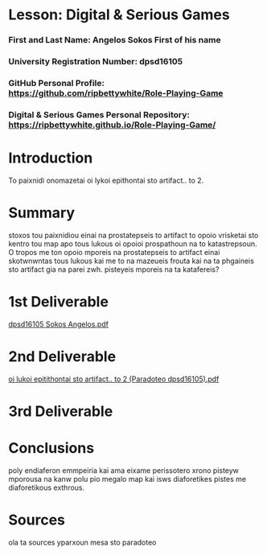 # Lesson: Digital & Serious Games

### First and Last Name: Angelos Sokos First of his name
### University Registration Number: dpsd16105
### GitHub Personal Profile: https://github.com/ripbettywhite/Role-Playing-Game
### Digital & Serious Games Personal Repository: https://ripbettywhite.github.io/Role-Playing-Game/

# Introduction
To paixnidi onomazetai oi lykoi epithontai sto artifact.. to 2.
# Summary
stoxos tou paixnidiou einai na prostatepseis to artifact to opoio vrisketai sto kentro tou map apo tous lukous oi opoioi prospathoun na to katastrepsoun.
O tropos me ton opoio mporeis na prostatepseis to artifact einai skotwnwntas tous lukous kai me to na mazeueis frouta kai na ta phgaineis sto artifact gia na parei zwh.
pisteyeis mporeis na ta katafereis?

# 1st Deliverable
[dpsd16105 Sokos Angelos.pdf](https://github.com/ripbettywhite/Role-Playing-Game/files/10240445/dpsd16105.Sokos.Angelos.pdf)
# 2nd Deliverable
[oi lukoi epitithontai sto artifact.. to 2 (Paradoteo dpsd16105).pdf](https://github.com/ripbettywhite/Role-Playing-Game/files/10240439/oi.lukoi.epitithontai.sto.artifact.to.2.Paradoteo.dpsd16105.pdf)
# 3rd Deliverable 

# Conclusions
poly endiaferon emmpeiria kai ama eixame perissotero xrono pisteyw mporousa na kanw polu pio megalo map kai isws diaforetikes pistes me diaforetikous exthrous.

# Sources
ola ta sources yparxoun mesa sto paradoteo
